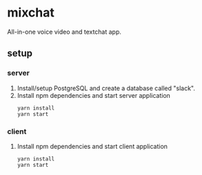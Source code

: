 # mixchat

All-in-one voice video and textchat app.

## setup

### server

1.  Install/setup PostgreSQL and create a database called "slack".
1.  Install npm dependencies and start server application
    ```shell
    yarn install
    yarn start
    ```

### client

1.  Install npm dependencies and start client application
    ```shell
    yarn install
    yarn start
    ```
